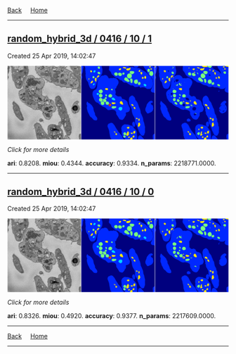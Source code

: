 
[Back](..)&nbsp;&nbsp;&nbsp;&nbsp;&nbsp;[Home](https://leapmanlab.github.io/snapshots)

---

<div class="summary"><a href="1"><h2>random_hybrid_3d / 0416 / 10 / 1</h2></a><p>Created 25 Apr 2019, 14:02:47
</p><a href="1"><img src="1/media/summary.png" align="center"></a><p>
<i>Click for more details</i>
</p></div>

**ari**: 0.8208. **miou**: 0.4344. **accuracy**: 0.9334. **n_params**: 2218771.0000. 

---

<div class="summary"><a href="0"><h2>random_hybrid_3d / 0416 / 10 / 0</h2></a><p>Created 25 Apr 2019, 14:02:47
</p><a href="0"><img src="0/media/summary.png" align="center"></a><p>
<i>Click for more details</i>
</p></div>

**ari**: 0.8326. **miou**: 0.4920. **accuracy**: 0.9377. **n_params**: 2217609.0000. 

---

[Back](..)&nbsp;&nbsp;&nbsp;&nbsp;&nbsp;[Home](https://leapmanlab.github.io/snapshots)

---